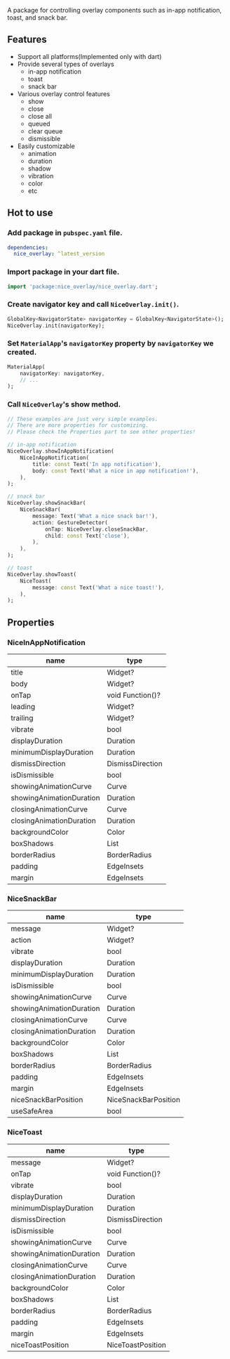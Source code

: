 A package for controlling overlay components such as in-app notification, toast, and snack bar.

## Features

* Support all platforms(Implemented only with dart)
* Provide several types of overlays
  * in-app notification
  * toast
  * snack bar
* Various overlay control features
  * show 
  * close 
  * close all
  * queued
  * clear queue 
  * dismissible
* Easily customizable
  * animation
  * duration
  * shadow
  * vibration
  * color
  * etc


## Hot to use

### Add package in `pubspec.yaml` file.

```yaml
dependencies:
  nice_overlay: ^latest_version
```

### Import package in your dart file.

```dart
import 'package:nice_overlay/nice_overlay.dart';
```

### Create navigator key and call `NiceOverlay.init()`.

```dart
GlobalKey<NavigatorState> navigatorKey = GlobalKey<NavigatorState>();
NiceOverlay.init(navigatorKey);
```

### Set `MaterialApp`'s `navigatorKey` property by `navigatorKey` we created.

```dart
MaterialApp(
    navigatorKey: navigatorKey,
    // ...
);
```

### Call `NiceOverlay`'s show method.

```dart
// These examples are just very simple examples.
// There are more properties for customizing.
// Please check the Properties part to see other properties!

// in-app notification
NiceOverlay.showInAppNotification(
    NiceInAppNotification(
        title: const Text('In app notification'),
        body: const Text('What a nice in app notification!'),
    ),
);

// snack bar
NiceOverlay.showSnackBar(
    NiceSnackBar(
        message: Text('What a nice snack bar!'),
        action: GestureDetector(
            onTap: NiceOverlay.closeSnackBar,
            child: const Text('close'),
        ),
    ),
);

// toast
NiceOverlay.showToast(
    NiceToast(
        message: const Text('What a nice toast!'),
    ),
);
```

## Properties

### NiceInAppNotification

| name                     | type             |
|--------------------------|------------------|
| title                    | Widget?          |
| body                     | Widget?          |
| onTap                    | void Function()? |
| leading                  | Widget?          |
| trailing                 | Widget?          |
| vibrate                  | bool             |
| displayDuration          | Duration         |
| minimumDisplayDuration   | Duration         |
| dismissDirection         | DismissDirection |
| isDismissible            | bool             |
| showingAnimationCurve    | Curve            |
| showingAnimationDuration | Duration         |
| closingAnimationCurve    | Curve            |
| closingAnimationDuration | Duration         |
| backgroundColor          | Color            |
| boxShadows               | List<BoxShadow>  |
| borderRadius             | BorderRadius     |
| padding                  | EdgeInsets       |
| margin                   | EdgeInsets       |

### NiceSnackBar

| name                     | type                 |
|--------------------------|----------------------|
| message                  | Widget?              |
| action                   | Widget?              |
| vibrate                  | bool                 |
| displayDuration          | Duration             |
| minimumDisplayDuration   | Duration             |
| isDismissible            | bool                 |
| showingAnimationCurve    | Curve                |
| showingAnimationDuration | Duration             |
| closingAnimationCurve    | Curve                |
| closingAnimationDuration | Duration             |
| backgroundColor          | Color                |
| boxShadows               | List<BoxShadow>      |
| borderRadius             | BorderRadius         |
| padding                  | EdgeInsets           |
| margin                   | EdgeInsets           |
| niceSnackBarPosition     | NiceSnackBarPosition |
| useSafeArea              | bool                 |

### NiceToast

| name                     | type              |
|--------------------------|-------------------|
| message                  | Widget?           |
| onTap                    | void Function()?  |
| vibrate                  | bool              |
| displayDuration          | Duration          |
| minimumDisplayDuration   | Duration          |
| dismissDirection         | DismissDirection  |
| isDismissible            | bool              |
| showingAnimationCurve    | Curve             |
| showingAnimationDuration | Duration          |
| closingAnimationCurve    | Curve             |
| closingAnimationDuration | Duration          |
| backgroundColor          | Color             |
| boxShadows               | List<BoxShadow>   |
| borderRadius             | BorderRadius      |
| padding                  | EdgeInsets        |
| margin                   | EdgeInsets        |
| niceToastPosition        | NiceToastPosition |